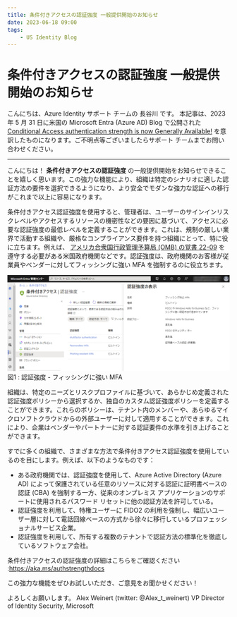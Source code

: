 ```yaml
---
title: 条件付きアクセスの認証強度 一般提供開始のお知らせ
date: 2023-06-18 09:00
tags:
    - US Identity Blog
---
```

# 条件付きアクセスの認証強度 一般提供開始のお知らせ

こんにちは、Azure Identity サポート チームの 長谷川 です。
本記事は、2023 年 5 月 31 日に米国の Microsoft Entra (Azure AD) Blog で公開された [Conditional Access authentication strength is now Generally Available!](https://techcommunity.microsoft.com/t5/microsoft-entra-azure-ad-blog/conditional-access-authentication-strength-is-now-generally/ba-p/3773134) を意訳したものになります。ご不明点等ございましたらサポート チームまでお問い合わせください。

--- 
 
こんにちは！ **条件付きアクセスの認証強度** の一般提供開始をお知らせできることを嬉しく思います。この強力な機能により、組織は特定のシナリオに適した認証方法の要件を選択できるようになり、より安全でモダンな強力な認証への移行がこれまで以上に容易になります。

条件付きアクセス認証強度を使用すると、管理者は、ユーザーのサインインリスクレベルやアクセスするリソースの機密性などの要因に基づいて、アクセスに必要な認証強度の最低レベルを定義することができます。これは、規制の厳しい業界で活動する組織や、厳格なコンプライアンス要件を持つ組織にとって、特に役に立ちます。例えば、 [アメリカ合衆国行政管理予算局 (OMB) の覚書 22-09](https://learn.microsoft.com/ja-jp/azure/active-directory/standards/memo-22-09-multi-factor-authentication) を遵守する必要がある米国政府機関などです。認証強度は、政府機関のお客様が従業員やベンダーに対してフィッシングに強い MFA を強制するのに役立ちます。


![](./ca-authentication-strength-ga/Figure1.png)
図1 : 認証強度 - フィッシングに強い MFA

組織は、特定のニーズとリスクプロファイルに基づいて、あらかじめ定義された認証強度ポリシーから選択するか、独自のカスタム認証強度ポリシーを定義することができます。これらのポリシーは、テナント内のメンバーや、あらゆるマイクロソフトクラウドからの外部ユーザーに対して適用することができます。これにより、企業はベンダーやパートナーに対する認証要件の水準を引き上げることができます。

 すでに多くの組織で、さまざまな方法で条件付きアクセス認証強度を使用しているのを目にします。例えば、以下のようなものです：

- ある政府機関では、認証強度を使用して、Azure Active Directory (Azure AD) によって保護されている任意のリソースに対する認証に証明書ベースの認証 (CBA) を強制する一方、従来のオンプレミス アプリケーションのサポートに使用されるパスワード リセットに他の認証方法を許可している。
- 認証強度を利用して、特権ユーザーに FIDO2 の利用を強制し、幅広いユーザー層に対して電話回線ベースの方式から徐々に移行しているプロフェッショナルサービス企業。
- 認証強度を利用して、所有する複数のテナントで認証方法の標準化を徹底しているソフトウェア会社。

条件付きアクセスの認証強度の詳細はこちらをご確認ください :https://aka.ms/authstrengthdocs

この強力な機能をぜひお試しいただき、ご意見をお聞かせください！

よろしくお願いします。
Alex Weinert (twitter: @Alex_t_weinert)
VP Director of Identity Security, Microsoft